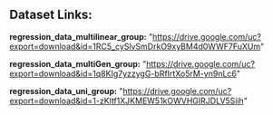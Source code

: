 
## Dataset Links:

**regression_data_multilinear_group:** "https://drive.google.com/uc?export=download&id=1RC5_cySlvSmDrkO9xyBM4d0WWF7FuXUm"

**regression_data_multiGen_group:** "https://drive.google.com/uc?export=download&id=1q8KIg7yzzygG-bRfIrtXo5rM-yn9nLc6"

**regression_data_uni_group:** "https://drive.google.com/uc?export=download&id=1-zKltf1XJKMEW51kOWVHGIRJDLV5Siih"
